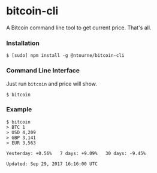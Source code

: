 # bitcoin-cli
A Bitcoin command line tool to get current price. That's all.


### Installation
````
$ [sudo] npm install -g @ntourne/bitcoin-cli
````

### Command Line Interface
Just run `bitcoin` and price will show.
````
$ bitcoin
````

### Example
````
$ bitcoin
> BTC 1
> USD 4,209
> GBP 3,141
> EUR 3,563

Yesterday: +0.56%   7 days: +9.09%   30 days: -9.45%

Updated: Sep 29, 2017 16:16:00 UTC
````

